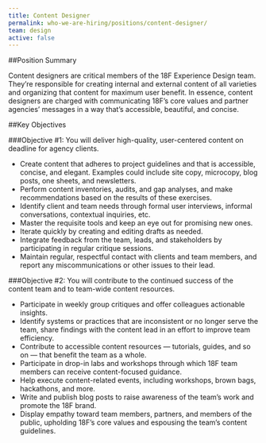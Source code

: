 ```yaml
---
title: Content Designer
permalink: who-we-are-hiring/positions/content-designer/
team: design
active: false
---
```


##Position Summary

Content designers are critical members of the 18F Experience Design team. They’re responsible for creating internal and external content of all varieties and organizing that content for maximum user benefit. In essence, content designers are charged with communicating 18F’s core values and partner agencies’ messages in a way that’s accessible, beautiful, and concise. 

##Key Objectives

###Objective #1: You will deliver high-quality, user-centered content on deadline for agency clients.
- Create content that adheres to project guidelines and that is accessible, concise, and elegant. Examples could include site copy, microcopy, blog posts, one sheets, and newsletters. 
- Perform content inventories, audits, and gap analyses, and make recommendations based on the results of these exercises. 
- Identify client and team needs through formal user interviews, informal conversations, contextual inquiries, etc. 
- Master the requisite tools and keep an eye out for promising new ones.  
- Iterate quickly by creating and editing drafts as needed.
- Integrate feedback from the team, leads, and stakeholders by participating in regular critique sessions. 
- Maintain regular, respectful contact with clients and team members, and report any miscommunications or other issues to their lead.  

###Objective #2:  You will contribute to the continued success of the content team and to team-wide content resources. 
- Participate in weekly group critiques and offer colleagues actionable insights. 
- Identify systems or practices that are inconsistent or no longer serve the team, share findings with the content lead in an effort to improve team efficiency.   
- Contribute to accessible content resources — tutorials, guides, and so on — that benefit the team as a whole.
- Participate in drop-in labs and workshops through which 18F team members can receive content-focused guidance.
- Help execute content-related events, including workshops, brown bags, hackathons, and more. 
- Write and publish blog posts to raise awareness of the team’s work and promote the 18F brand. 
- Display empathy toward team members, partners, and members of the public, upholding 18F’s core values and espousing the team’s content guidelines.
